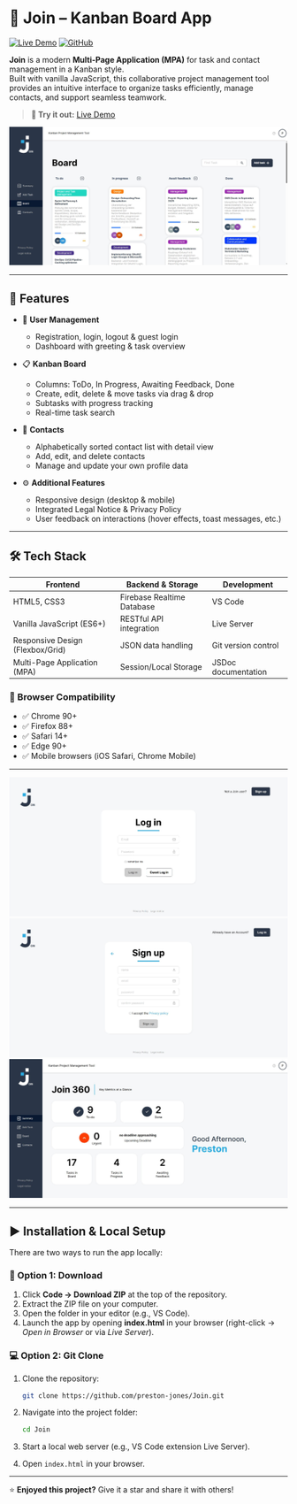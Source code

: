 # 📌 Join – Kanban Board App

[![Live Demo](https://img.shields.io/badge/🚀%20Live%20Demo-View%20App-success?style=for-the-badge)](https://your-live-demo-url.com)
[![GitHub](https://img.shields.io/badge/GitHub-Repository-black?style=for-the-badge&logo=github)](https://github.com/preston-jones/Join)

**Join** is a modern **Multi-Page Application (MPA)** for task and contact management in a Kanban style.  
Built with vanilla JavaScript, this collaborative project management tool provides an intuitive interface to organize tasks efficiently, manage contacts, and support seamless teamwork.

> **🎯 Try it out:** [Live Demo](https://join.projects.prestonjones.dev)

![board](assets/screenshots/board.JPG)

---

## 🚀 Features

- 🔑 **User Management**
  - Registration, login, logout & guest login
  - Dashboard with greeting & task overview

- 📋 **Kanban Board**
  - Columns: ToDo, In Progress, Awaiting Feedback, Done
  - Create, edit, delete & move tasks via drag & drop
  - Subtasks with progress tracking
  - Real-time task search

- 👥 **Contacts**
  - Alphabetically sorted contact list with detail view
  - Add, edit, and delete contacts
  - Manage and update your own profile data

- ⚙️ **Additional Features**
  - Responsive design (desktop & mobile)
  - Integrated Legal Notice & Privacy Policy
  - User feedback on interactions (hover effects, toast messages, etc.)

---

## 🛠️ Tech Stack

| Frontend | Backend & Storage | Development |
|----------|------------------|-------------|
| HTML5, CSS3 | Firebase Realtime Database | VS Code |
| Vanilla JavaScript (ES6+) | RESTful API integration | Live Server |
| Responsive Design (Flexbox/Grid) | JSON data handling | Git version control |
| Multi-Page Application (MPA) | Session/Local Storage | JSDoc documentation |

### 📱 Browser Compatibility
- ✅ Chrome 90+
- ✅ Firefox 88+
- ✅ Safari 14+
- ✅ Edge 90+
- ✅ Mobile browsers (iOS Safari, Chrome Mobile)

---

![login](assets/screenshots/login.JPG)
![signup](assets/screenshots/signup.JPG)
![summary](assets/screenshots/summary.JPG)


---

## ▶️ Installation & Local Setup

There are two ways to run the app locally:

### 🔽 Option 1: Download
1. Click **Code → Download ZIP** at the top of the repository.  
2. Extract the ZIP file on your computer.  
3. Open the folder in your editor (e.g., VS Code).  
4. Launch the app by opening **index.html** in your browser (right-click → *Open in Browser* or via *Live Server*).

### 💻 Option 2: Git Clone
1. Clone the repository:
   ```bash
   git clone https://github.com/preston-jones/Join.git
   ```

2. Navigate into the project folder:
   ```bash
   cd Join
   ```

3. Start a local web server (e.g., VS Code extension Live Server).

4. Open `index.html` in your browser.

---
⭐ **Enjoyed this project?** Give it a star and share it with others!
